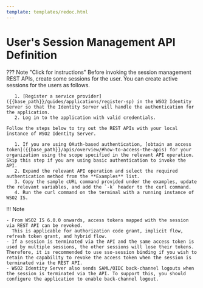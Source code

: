 ```yaml
---
template: templates/redoc.html
---
```


# User's Session Management API Definition

??? Note "Click for instructions"
    Before invoking the session management REST APIs, create some sessions for the user. You can create active sessions for the users as follows.
    
       1. [Register a service provider]({{base_path}}/guides/applications/register-sp) in the WSO2 Identity Server so that the Identity Server will handle the authentication for the application.
       2. Log in to the application with valid credentials.
       
    Follow the steps below to try out the REST APIs with your local instance of WSO2 Identity Server. 
    
       1. If you are using OAuth-based authentication, [obtain an access token]({{base_path}}/apis/overview/#how-to-access-the-apis) for your organization using the scope specified in the relevant API operation. Skip this step if you are using basic authentication to invoke the API.
       2. Expand the relevant API operation and select the required authentication method from the **Examples** list.
       3. Copy the sample cURL command provided under the examples, update the relevant variables, and add the `-k` header to the curl command.
       4. Run the curl command on the terminal with a running instance of WSO2 IS. 

!!! Note

    - From WSO2 IS 6.0.0 onwards, access tokens mapped with the session via REST API can be revoked. 
      This is applicable for authorization code grant, implicit flow, refresh token grant, and hybrid flow. 
    - If a session is terminated via the API and the same access token is used by multiple sessions, the other sessions will lose their tokens. Therefore, it is recommended to use sso-session binding if you wish to retain the capability to revoke the access token when the session is terminated via the REST API.
    - WSO2 Identity Server also sends SAML/OIDC back-channel logouts when the session is terminated via the API. To support this, you should configure the application to enable back-channel logout.

<redoc spec-url="../../apis/restapis/session.yaml"></redoc>
